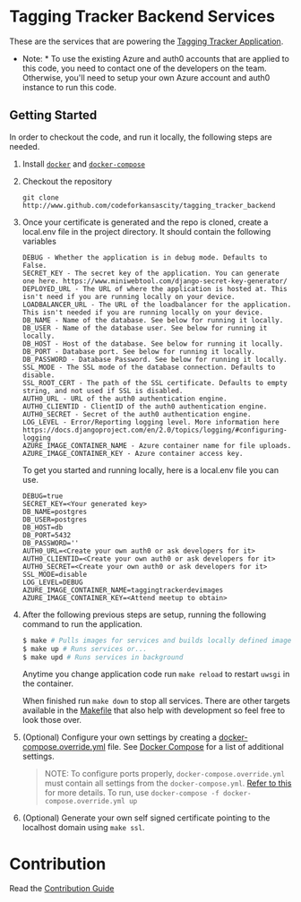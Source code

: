 # Tagging Tracker Backend Services

These are the services that are powering the [Tagging Tracker Application](https://github.com/codeforkansascity/tagging-tracker).

* Note: * To use the existing Azure and auth0 accounts that are applied to this code, you need to contact one of the developers on the team. Otherwise, you'll need to setup your own Azure account and auth0 instance to run this code.

## Getting Started

In order to checkout the code, and run it locally, the following steps are needed.

1. Install [`docker`](https://docs.docker.com/install/#support) and [`docker-compose`](https://docs.docker.com/compose/install/)

1. Checkout the repository

   ```
   git clone http://www.github.com/codeforkansascity/tagging_tracker_backend
   ```

1. Once your certificate is generated and the repo is cloned, create a local.env file in the project directory. It should contain the following variables

   ```
   DEBUG - Whether the application is in debug mode. Defaults to False.
   SECRET_KEY - The secret key of the application. You can generate one here. https://www.miniwebtool.com/django-secret-key-generator/
   DEPLOYED_URL - The URL of where the application is hosted at. This isn't need if you are running locally on your device.
   LOADBALANCER_URL - The URL of the loadbalancer for the application. This isn't needed if you are running locally on your device.
   DB_NAME - Name of the database. See below for running it locally.
   DB_USER - Name of the database user. See below for running it locally.
   DB_HOST - Host of the database. See below for running it locally.
   DB_PORT - Database port. See below for running it locally.
   DB_PASSWORD - Database Password. See below for running it locally.
   SSL_MODE - The SSL mode of the database connection. Defaults to disable.
   SSL_ROOT_CERT - The path of the SSL certificate. Defaults to empty string, and not used if SSL is disabled.
   AUTH0_URL - URL of the auth0 authentication engine.
   AUTH0_CLIENTID - ClientID of the auth0 authentication engine.
   AUTH0_SECRET - Secret of the auth0 authentication engine.
   LOG_LEVEL - Error/Reporting logging level. More information here https://docs.djangoproject.com/en/2.0/topics/logging/#configuring-logging
   AZURE_IMAGE_CONTAINER_NAME - Azure container name for file uploads.
   AZURE_IMAGE_CONTAINER_KEY - Azure container access key.
   ```

   To get you started and running locally, here is a local.env file you can use.

   ```
   DEBUG=true
   SECRET_KEY=<Your generated key>
   DB_NAME=postgres
   DB_USER=postgres
   DB_HOST=db
   DB_PORT=5432
   DB_PASSWORD=''
   AUTH0_URL=<Create your own auth0 or ask developers for it>
   AUTH0_CLIENTID=<Create your own auth0 or ask developers for it>
   AUTH0_SECRET=<Create your own auth0 or ask developers for it>
   SSL_MODE=disable
   LOG_LEVEL=DEBUG
   AZURE_IMAGE_CONTAINER_NAME=taggingtrackerdevimages
   AZURE_IMAGE_CONTAINER_KEY=<Attend meetup to obtain>
   ```

1. After the following previous steps are setup, running the following command to run the application.

   ```bash
   $ make # Pulls images for services and builds locally defined images
   $ make up # Runs services or...
   $ make upd # Runs services in background
   ```

   Anytime you change application code run `make reload` to restart `uwsgi` in the container.

   When finished run `make down` to stop all services. There are other targets available in the [Makefile](Makefile) that also help
   with development so feel free to look those over.

1. (Optional) Configure your own settings by creating a
  [docker-compose.override.yml](https://docs.docker.com/compose/extends/#understanding-multiple-compose-files)
  file. See
  [Docker Compose](https://docs.docker.com/compose/compose-file/) for a list
  of additional settings.

   > NOTE: To configure ports properly, `docker-compose.override.yml` must
 contain all settings from the `docker-compose.yml`.
 [Refer to this](https://stackoverflow.com/a/48863743) for more details. To
  run, use `docker-compose -f docker-compose.override.yml up`

1. (Optional) Generate your own self signed certificate pointing to the localhost domain using `make ssl`.

# Contribution

Read the [Contribution Guide](docs/CONTRIBUTING.md)
